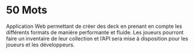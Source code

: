 # 50 Mots

Application Web permettant de créer des deck en prenant en compte les différents formats de manière performante et fluide. Les joueurs pourront faire un inventaire de leur collection et l’API sera mise à disposition pour les joueurs et les développeurs.